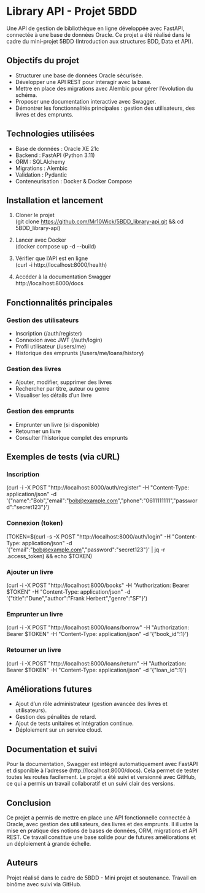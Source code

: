 # Library API - Projet 5BDD

Une API de gestion de bibliothèque en ligne développée avec FastAPI, connectée à une base de données Oracle. Ce projet a été réalisé dans le cadre du mini-projet 5BDD (Introduction aux structures BDD, Data et API).

## Objectifs du projet
- Structurer une base de données Oracle sécurisée.
- Développer une API REST pour interagir avec la base.
- Mettre en place des migrations avec Alembic pour gérer l’évolution du schéma.
- Proposer une documentation interactive avec Swagger.
- Démontrer les fonctionnalités principales : gestion des utilisateurs, des livres et des emprunts.

## Technologies utilisées
- Base de données : Oracle XE 21c
- Backend : FastAPI (Python 3.11)
- ORM : SQLAlchemy
- Migrations : Alembic
- Validation : Pydantic
- Conteneurisation : Docker & Docker Compose

## Installation et lancement
1. Cloner le projet  
(git clone https://github.com/Mr10Wick/5BDD_library-api.git && cd 5BDD_library-api)  

2. Lancer avec Docker  
(docker compose up -d --build)  

3. Vérifier que l’API est en ligne  
(curl -i http://localhost:8000/health)  

4. Accéder à la documentation Swagger  
http://localhost:8000/docs  

## Fonctionnalités principales
### Gestion des utilisateurs
- Inscription (/auth/register)
- Connexion avec JWT (/auth/login)
- Profil utilisateur (/users/me)
- Historique des emprunts (/users/me/loans/history)

### Gestion des livres
- Ajouter, modifier, supprimer des livres
- Rechercher par titre, auteur ou genre
- Visualiser les détails d’un livre

### Gestion des emprunts
- Emprunter un livre (si disponible)
- Retourner un livre
- Consulter l’historique complet des emprunts

## Exemples de tests (via cURL)
### Inscription
(curl -i -X POST "http://localhost:8000/auth/register" -H "Content-Type: application/json" -d '{"name":"Bob","email":"bob@example.com","phone":"0611111111","password":"secret123"}')  

### Connexion (token)
(TOKEN=$(curl -s -X POST "http://localhost:8000/auth/login" -H "Content-Type: application/json" -d '{"email":"bob@example.com","password":"secret123"}' | jq -r .access_token) && echo $TOKEN)  

### Ajouter un livre
(curl -i -X POST "http://localhost:8000/books" -H "Authorization: Bearer $TOKEN" -H "Content-Type: application/json" -d '{"title":"Dune","author":"Frank Herbert","genre":"SF"}')  

### Emprunter un livre
(curl -i -X POST "http://localhost:8000/loans/borrow" -H "Authorization: Bearer $TOKEN" -H "Content-Type: application/json" -d '{"book_id":1}')  

### Retourner un livre
(curl -i -X POST "http://localhost:8000/loans/return" -H "Authorization: Bearer $TOKEN" -H "Content-Type: application/json" -d '{"loan_id":1}')  

## Améliorations futures
- Ajout d’un rôle administrateur (gestion avancée des livres et utilisateurs).
- Gestion des pénalités de retard.
- Ajout de tests unitaires et intégration continue.
- Déploiement sur un service cloud.

## Documentation et suivi
Pour la documentation, Swagger est intégré automatiquement avec FastAPI et disponible à l’adresse (http://localhost:8000/docs). Cela permet de tester toutes les routes facilement. Le projet a été suivi et versionné avec GitHub, ce qui a permis un travail collaboratif et un suivi clair des versions.

## Conclusion
Ce projet a permis de mettre en place une API fonctionnelle connectée à Oracle, avec gestion des utilisateurs, des livres et des emprunts. Il illustre la mise en pratique des notions de bases de données, ORM, migrations et API REST. Ce travail constitue une base solide pour de futures améliorations et un déploiement à grande échelle.

## Auteurs
Projet réalisé dans le cadre de 5BDD - Mini projet et soutenance. Travail en binôme avec suivi via GitHub.

